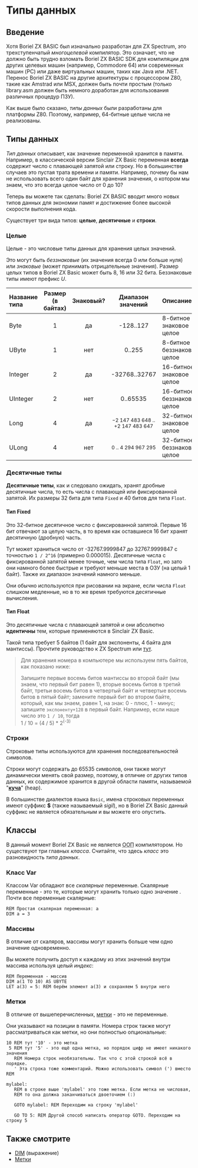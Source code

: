 # Типы данных

## Введение

Хотя Boriel ZX BASIC был изначально разработан для ZX Spectrum, это трехступенчатый _многоцелевой_ компилятор. Это означает, что не должно быть трудно взломать Boriel ZX BASIC SDK для компиляции для других целевых машин (например, Commodore 64) или современных машин (PC) или даже виртуальных машин, таких как Java или .NET. Перенос Boriel ZX BASIC на другие архитектуры с процессором Z80, такие как Amstrad или MSX, должен быть почти простым (только library.asm должен быть немного доработан для использования различных процедур ПЗУ).

Как выше было сказано, _типы данных_ были разработаны для платформы Z80. Поэтому, например, 64-битные целые числа не реализованы.

## Типы данных

_Тип данных_ описывает, как значение переменной хранится в памяти. Например, в классической версии Sinclair ZX Basic переменная **всегда** содержит число с плавающей запятой или строку. Но в большинстве случаев это пустая трата времени и памяти. Например, почему бы нам не использовать всего один байт для хранения значения, о котором мы знаем, что это всегда целое число от 0 до 10?

Теперь вы можете так сделать: Boriel ZX BASIC вводит много новых типов данных для экономии памят и достижение более высокой скорости выполнения кода.

Существует три вида типов: **целые**, **десятичные** и **строки**.

### Целые

Целые - это числовые типы данных для хранения целых значений.

Это могут быть _беззнаковые_ (их значения всегда 0 или больше нуля) или _знаковые_ (может принимать отрицательные значения).
Размер целых типов в Boriel ZX Basic может быть 8, 16 или 32 бита. Беззнаковые типы имеют префикс _U_.


| Название типа | Размер (в байтах) | Знаковый? | Диапазон значений | Описание |
|:-----------|:-----:|:--------:|:------:|:-------------|
| Byte | 1 | да | -128..127  | 8-битное знаковое целое |
| UByte| 1 | нет | 0..255  | 8-битное беззнаковое целое |
| Integer | 2 | да | -32768..32767 | 16-битное знаковое целое |
| UInteger | 2 | нет | 0..65535 | 16-битное беззнаковое целое |
| Long | 4 | да |  <small>−2 147 483 648 .. +2 147 483 647</small> | 32-битное знаковое целое |
| ULong | 4 | нет | <small>0 .. 4 294 967 295</small>| 32-битное беззнаковое целое |

### Десятичные типы

**Десятичные типы**, как и следовало ожидать, хранят дробные десятичные числа, то есть числа с плавающей или фиксированной запятой.
Их размеры 32 бита для типа `Fixed` и 40 битов для типа `Float`.

#### Тип Fixed

Это 32-битное десятичное число с фиксированной запятой. Первые 16 бит отвечают за целую часть, в то время как оставшиеся 16 бит хранят десятичную (дробную) часть.

Тут может храниться число от -32767.9999847 до 32767.9999847 с точностью `1 / 2^16` (примерно 0.000015). Десятичные числа с фиксированной запятой менее точные, чем числа типа `Float`, но зато они намного более быстрые и требуют меньше места в ОЗУ (на целый 1 байт). Также их диапазон значений намного меньше.

Они обычно используются при рисовании на экране, если числа `Float` слишком медленные, но в то же время требуются десятичные вычисления.

#### Тип Float

Это десятичные числа с плавающей запятой и они абсолютно **идентичны** тем, которые применяются в Sinclair ZX Basic.

Такой типа требует 5 байтов (1 байт для экспоненты, 4 байта для мантиссы). Прочтите руководство к ZX Spectrum или [тут](http://www.worldofspectrum.org/ZXBasicManual/zxmanchap24.html).

> Для хранения номера в компьютере мы используем пять байтов, как показано ниже:
>
> Запишите первые восемь битов мантиссы во второй байт (мы знаем, что первый бит равен 1), вторые восемь битов в третий байт, третьи восемь битов в четвертый байт и четвертые восемь битов в пятый байт;
> замените первый бит во втором байте, который, как мы знаем, равен 1, на знак: 0 - плюс, 1 - минус;
> запишите `экспоненту+128` в первый байт. Например, если наше число это `1 / 10`, тогда<br/>
> 1 / 10 = (4 / 5) * 2<sup>(-3)</sup>

### Строки

Строковые типы используются для хранения последовательностей символов.

Строки могут содержать до 65535 символов, они также могут динамически менять свой размер, поэтому, в отличие от других типов данных, их содержимое хранится в другой области памяти, называемой "[**куча**](memory_heap)" (heap).

В большинстве диалектов языка `Basic`, имена строковых переменных имеют суффикс **$** (также называемый _sigil_), но в Boriel ZX Basic данный суффикс не является обязательным и вы можете его опустить.

## Классы

В данный момент Boriel ZX Basic не является <abbr title="Объектно-ориентированное программирование">ООП</abbr> компилятором. Но существуют три главных _класса_. Считайте, что здесь _класс_ это разновидность _типа данных_. 

### Класс Var

Классом Var обладают все _скалярные_ переменные. Скалярные переменные - это те, которые могут хранить только одно значение
.
Почти все переменные скалярные:

```
REM Простая скалярная переменная: a
DIM a = 3
```

### Массивы

В отличие от скаляров, массивы могут хранить больше чем одно значение одновременно.

Вы можете получить доступ к каждому из этих значений внутри массива используя целый _индекс_:

```
REM Переменная - массив
DIM a(1 TO 10) AS UBYTE
LET a(3) = 5: REM берём элемент a(3) и сохраняем 5 внутри него
```

### Метки

В отличие от вышеперечисленных, [метки](labels) - это не переменные.

Они указывают на позиции в памяти. Номера строк также могут рассматриваться как метки, но они полностью опциональные:

```
10 REM тут '10' - это метка
 5 REM тут '5' - это ещё одна метка, но порядок цифр не имеет никакого значения
   REM Номера строк необязательны. Так что с этой строкой всё в порядке.
   ' Эта строка тоже комментарий. Можно использовать символ (') вместо REM

mylabel:
   REM в строке выше 'mylabel' это тоже метка. Если метка не числовая,
   REM то она должна заканчиваться двоеточием (:)

   GOTO mylabel: REM Переходим на строку 'mylabel'

   GO TO 5: REM Другой способ написать оператор GOTO. Переходим на строку 5
```

## Также смотрите

* [DIM](../commands/dim) (выражение)
* [Метки](labels)
